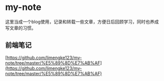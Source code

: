 # my-note

这里当成一个blog使用，记录和转载一些文章，方便日后回顾学习，同时也养成写文章的习惯。

## 前端笔记

[https://github.com/limengke123/my-note/tree/master/%E5%89%8D%E7%AB%AF](https://github.com/limengke123/my-note/tree/master/%E5%89%8D%E7%AB%AF)